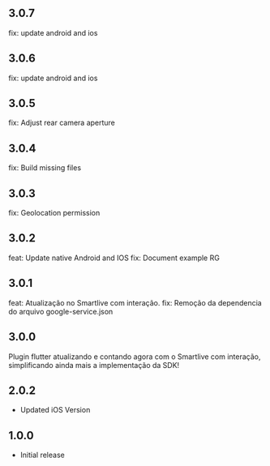 ## 3.0.7
fix: update android and ios
## 3.0.6
fix: update android and ios
## 3.0.5
fix: Adjust rear camera aperture
## 3.0.4
fix: Build missing files
## 3.0.3
fix: Geolocation permission
## 3.0.2
feat: Update native Android and IOS
fix: Document example RG
## 3.0.1
feat: Atualização no Smartlive com interação.
fix: Remoção da dependencia do arquivo google-service.json
## 3.0.0
Plugin flutter atualizando e contando agora com o Smartlive com interação, simplificando ainda mais a implementação da SDK!
## 2.0.2
* Updated iOS Version
## 1.0.0
* Initial release
